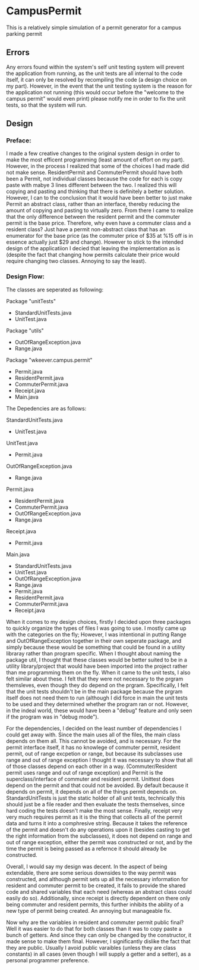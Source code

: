 # CampusPermit
This is a relatively simple simulation of a permit generator for a campus parking permit


## Errors
Any errors found within the system's self unit testing system will prevent the application from running, as the unit tests are all internal to the code itself, it can only be resolved by recompiling the code (a design choice on my part). However, in the event that the unit testing system is the reason for the application not running (this would occur before the "welcome to the campus permit" would even print) please notify me in order to fix the unit tests, so that the system will run.

## Design
### Preface:
I made a few creative changes to the original system design in order to make the most efficent programming (least amount of effort on my part). However, in the process I realized that some of the choices I had made did not make sense. ResidentPermit and CommuterPermit should have both been a Permit, not individual classes because the code for each is copy paste with mabye 3 lines different between the two. I realized this will copying and pasting and thinking that there is definitely a better solution. However, I can to the conclusion that it would have been better to just make Permit an abstract class, rather than an interface, thereby reducing the amount of copying and pasting to virtually zero. From there I came to realize that the only difference between the resident permit and the commuter permit is the base price. Therefore, why even have a commuter class and a resident class? Just have a permit non-abstract class that has an enumerator for the base price (as the commuter price of $35 at %15 off is in essence actually just $29 and change). However to stick to the intended design of the applicatiion I decied that leaving the implementation as is (despite the fact that changing how permits calculate their price would require changing two classes. Annoying to say the least).

### Design Flow:
The classes are seperated as following:

Package "unitTests"
- StandardUnitTests.java
- UnitTest.java

Package "utils"
- OutOfRangeException.java
- Range.java
    
Package "wkeever.campus.permit"
- Permit.java
- ResidentPermit.java
- CommuterPermit.java
- Receipt.java
- Main.java

The Depedencies are as follows:

StandardUnitTests.java
- UnitTest.java

UnitTest.java
- Permit.java

OutOfRangeException.java
- Range.java
    
Permit.java
- ResidentPermit.java
- CommuterPermit.java
- OutOfRangeException.java
- Range.java

Receipt.java
- Permit.java

Main.java
- StandardUnitTests.java
- UnitTest.java
- OutOfRangeException.java
- Range.java
- Permit.java
- ResidentPermit.java
- CommuterPermit.java
- Receipt.java

When it comes to my design choices, firstly I decided upon three packages to quickly organize the types of files I was going to use. I mostly came up with the categories on the fly; However, I was intentional in putting Range and OutOfRangeException together in their own seperate package, and simply because these would be something that could be found in a utility libraray rather than program specific. When I thought about naming the package util, I thought that these classes would be better suited to be in a utility library/project that would have been imported into the project rather than me programming them on the fly. When it came to the unit tests, I also felt similar about these. I felt that they were not necessary to the prgram themsleves, even though they do depend on the prgram. Specifically, I felt that the unit tests shouldn't be in the main package because the prgram itself does not need them to run (although I did force in main the unit tests to be used and they determined whether the program ran or not. However, in the indeal world, these would have been a "debug" feature and only seen if the program was in "debug mode"). 

For the dependencies, I decided on the least number of dependencies I could get away with. Since the main uses all of the files, the main class depends on them all. This cannot be avoided, and is necessary. For the permit interface itself, it has no knowlege of commuter permit, resident permit, out of range excpetion or range, but because its subclasses use range and out of range exception I thought it was necessary to show that all of those classes depend on each other in a way. (Commuter/Resident permit uses range and out of range exception) and Permit is the superclass/interface of commuter and resident permit. Unittest does depend on the permit and that could not be avoided. By default because it depends on permit, it depends on all of the things permit depends on. StandardUnitTests is just the static holder of all unit tests, technically this should just be a file reader and then evaluate the tests themselves, since hard coding the tests doesn't make the most sense. Finally, receipt very very much requires permit as it is the thing that collects all of the permit data and turns it into a comphresive string. Because it takes the reference of the permit and doesn't do any operations upon it (besides casting to get the right information from the subclasses), it does not depend on range and out of range exception, either the permit was constructed or not, and by the time the permit is being passed as a refernce it should already be constructed.

Overall, I would say my design was decent. In the aspect of being extendable, there are some serious downsides to the way permit was constructed, and although permit sets up all the necessary information for resident and commuter permit to be created, it fails to provide the shared code and shared variables that each need (whereas an abstract class could easily do so). Additionally, since receipt is directly dependent on there only being commuter and resident permits, this further inhibits the ability of a new type of permit being created. An annoying but manageable fix.

Now why are the variables in resident and commuter permit public final? Well it was easier to do that for both classes than it was to copy paste a bunch of getters. And since they can only be changed by the constructor, it made sense to make them final. However, I significantly dislike the fact that they are public. Usually I avoid public varaibles (unless they are class constants) in all cases (even though I will supply a getter and a setter), as a personal programmer preference. 
